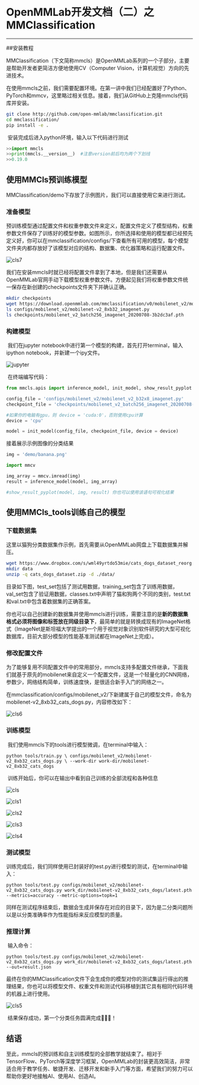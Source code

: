 # OpenMMLab开发文档（二）之MMClassification

---

##安装教程

​	MMClassification（下文简称mmcls）是OpenMMLab系列的一个子部分，主要是帮助开发者更简洁方便地使用CV（Computer Vision，计算机视觉）方向的先进技术。

​	在使用mmcls之前，我们需要配置环境。在第一讲中我们已经配置好了Python、PyTorch和mmcv，这里略过相关信息。接着，我们从GitHub上克隆mmcls代码库并安装。

```bash
git clone http://github.com/open-mmlab/mmclassification.git
cd mmclassification/
pip install -e .
```

​	安装完成后进入python环境，输入以下代码进行测试

```python
>>import mmcls
>>print(mmcls.__version__)  #注意version前后均为两个下划线
>>0.19.0
```



## 使用MMCls预训练模型

​	MMClassification/demo下存放了示例图片，我们可以直接使用它来进行测试。

### 准备模型

​	预训练模型通过配置文件和权重参数文件来定义，配置文件定义了模型结构，权重参数文件保存了训练好的模型参数。如图所示，你所选择和使用的模型都已经预先定义好，你可以在mmclassification/configs/下查看所有可用的模型，每个模型文件夹内都存放好了该模型对应的结构、数据集、优化器策略和运行配置文件。

![cls7](img/cls7.png)

​	我们在安装mmcls时就已经将配置文件拿到了本地，但是我们还需要从OpenMMLab官网手动下载模型权重参数文件。方便起见我们将权重参数文件统一保存在新创建的checkpoints文件夹下并确认正确。

```bash
mkdir checkpoints
wget https://download.openmmlab.com/mmclassification/v0/mobilenet_v2/mobilenet_v2_batch256_imagenet_20200708-3b2dc3af.pth
ls configs/mobilenet_v2/mobilenet-v2_8xb32_imagenet.py
ls checkpoints/mobilenet_v2_batch256_imagenet_20200708-3b2dc3af.pth
```



### 构建模型

​	我们在jupyter notebook中进行第一个模型的构建，首先打开terminal，输入ipython notebook，并新建一个ipy文件。

![jupyter](img/jupyter.png)

​	在终端编写代码：

```python
from mmcls.apis import inference_model, init_model, show_result_pyplot

config_file = 'configs/mobilenet_v2/mobilenet_v2_b32x8_imagenet.py'
checkpoint_file = 'checkpoints/mobilenet_v2_batch256_imagenet_20200708-3b2dc3af.pth'

#如果你的电脑有gpu，则 device = 'cuda:0'，否则使用cpu计算
device = 'cpu'

model = init_model(config_file, checkpoint_file, device = device)
```



接着展示示例图像的分类结果

```python
img = 'demo/banana.png'

import mmcv

img_array = mmcv.imread(img)
result = inference_model(model, img_array)

#show_result_pyplot(model, img, result) 你也可以使用该语句可视化结果
```



## 使用MMCls_tools训练自己的模型

### 下载数据集

​	这里以猫狗分类数据集作示例，首先需要从OpenMMLab网盘上下载数据集并解压。

```bash
wget https://www.dropbox.com/s/wml49yrtdo53mie/cats_dogs_dataset_reorg.zip?dl=0 -O cats_dogs_dataset.zip
mkdir data
unzip -q cats_dogs_dataset.zip -d ./data/
```

​	目录如下图，test_set包括了测试用数据，training_set包含了训练用数据，val_set包含了验证用数据，classes.txt中声明了猫和狗两个不同的类别，test.txt和val.txt中包含着数据集的正确答案。

​	你也可以自己创建新的数据集并使用mmcls进行训练，需要注意的是**新的数据集格式必须将图像和标签放在同级目录下**，最简单的就是转换成现有的ImageNet格式（ImageNet是斯坦福大学提出的一个用于视觉对象识别软件研究的大型可视化数据库，目前大部分模型的性能基准测试都在ImageNet上完成）。



### 修改配置文件

​	为了能够复用不同配置文件中的常用部分，mmcls支持多配置文件继承，下面我们就基于原先的mobilenet来自定义一个配置文件，这是一个轻量化的CNN网络，参数少，网络结构简单，训练速度快，是很适合新手入门的网络之一。

​	在mmclassification/configs/mobilenet_v2/下新建属于自己的模型文件，命名为mobilenet-v2_8xb32_cats_dogs.py，内容修改如下：

![cls6](img/cls6.png)



### 训练模型

​	我们使用mmcls下的tools进行模型微调，在terminal中输入：

`python tools/train.py \ configs/mobilenet_v2/mobilenet-v2_8xb32_cats_dogs.py \ --work-dir work-dir/mobilenet-v2_8xb32_cats_dogs`

​	训练开始后，你可以在输出中看到自己训练的全部流程和各种信息

![cls](img/cls.png)

![cls1](img/cls1.png)

![cls2](img/cls2.png)

![cls3](img/cls3.png)

![cls4](img/cls4.png)



### 测试模型

​	训练完成后，我们同样使用已封装好的test.py进行模型的测试，在terminal中输入：

`python tools/test.py configs/mobilenet_v2/mobilenet-v2_8xb32_cats_dogs.py work_dir/mobilenet-v2_8xb32_cats_dogs/latest.pth --metrics=accuracy --metric-options=topk=1 `

​	同样在测试程序结束后，数据会生成并保存在对应的目录下，因为是二分类问题所以是以分类准确率作为性能指标来反应模型的质量。



### 推理计算

​	输入命令：

`python tools/test.py configs/mobilenet_v2/mobilenet-v2_8xb32_cats_dogs.py work_dir/mobilenet-v2_8xb32_cats_dogs/latest.pth --out=result.json`

​	最终在你的MMClassification文件下会生成你的模型对你的测试集运行得出的推理结果，你也可以将模型文件、权重文件和测试代码移植到其它具有相同代码环境的机器上进行使用。

![cls5](img/cls5.jpeg)

​	结果保存成功，第一个分类任务圆满完成🎉🎉🎉！

## 结语

​	至此，mmcls的预训练和自主训练模型的全部教学就结束了。相对于TensorFlow、PyTorch等深度学习框架，OpenMMLab的封装更高效简洁，非常适合用于教学任务、敏捷开发、迁移开发和新手入门等方面，希望我们的努力可以帮助你更好地接触AI、使用AI、创造AI。

